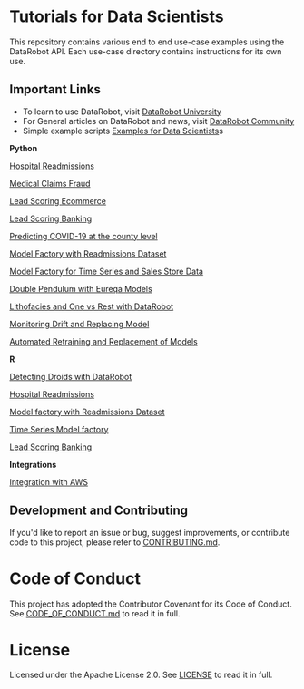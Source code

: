 # Tutorials for Data Scientists

This repository contains various end to end use-case examples using the DataRobot API. Each use-case directory contains instructions for its own use.

## Important Links

- To learn to use DataRobot, visit [DataRobot University](https://university.datarobot.com/)
- For General articles on DataRobot and news, visit [DataRobot Community](https://community.datarobot.com/)
- Simple example scripts [Examples for Data Scientists](https://github.com/datarobot-community/examples-for-data-scientists)s

**Python**

[Hospital Readmissions](https://github.com/datarobot-community/tutorials-for-data-scientists/tree/master/Classification/Python/predict_hospital_readmissions)

[Medical Claims Fraud](https://github.com/datarobot-community/tutorials-for-data-scientists/tree/master/Classification/Python/predicting_fraud_medical_claims)

[Lead Scoring Ecommerce](https://github.com/datarobot-community/tutorials-for-data-scientists/tree/master/Classification/Python/lead_scoring)

[Lead Scoring Banking](https://github.com/datarobot-community/tutorials-for-data-scientists/tree/master/Classification/Python/lead_scoring_bank_marketing)

[Predicting COVID-19 at the county level](https://github.com/datarobot-community/tutorials-for-data-scientists/tree/master/Classification/Python/predicting_covid_at_county_level)

[Model Factory with Readmissions Dataset](https://github.com/datarobot-community/tutorials-for-data-scientists/tree/master/Model%20Factories/Python/readmissions_model_factory)

[Model Factory for Time Series and Sales Store Data](https://github.com/datarobot-community/tutorials-for-data-scientists/tree/master/Model%20Factories/Python/time_Series_store_sales_model_factory)

[Double Pendulum with Eureqa Models](https://github.com/datarobot-community/tutorials-for-data-scientists/tree/master/Regression/Python/double_pendulum_with_eureqa/src)

[Lithofacies and One vs Rest with DataRobot](https://github.com/datarobot-community/tutorials-for-data-scientists/tree/master/Multiclass%20Classification/one-vs-rest-with-datarobot)

[Monitoring Drift and Replacing Model](https://github.com/datarobot-community/tutorials-for-data-scientists/tree/master/Model%20Management/Monitoring%20Drift%20and%20Replacing%20Model)

[Automated Retraining and Replacement of Models](https://github.com/datarobot-community/tutorials-for-data-scientists/tree/master/Model%20Management/Automated%20Retraining%20and%20Replacement)

**R** 

[Detecting Droids with DataRobot](https://github.com/datarobot-community/tutorials-for-data-scientists/tree/master/Classification/R/Detecting%20Droids)

[Hospital Readmissions](https://github.com/datarobot-community/tutorials-for-data-scientists/tree/master/Classification/R/predict_hospital_readmissions)

[Model factory with Readmissions Dataset](https://github.com/datarobot-community/tutorials-for-data-scientists/tree/master/Model%20Factories/R/readmissions_model_factory)

[Time Series Model factory](https://github.com/datarobot-community/tutorials-for-data-scientists/tree/master/Model%20Factories/R/time_series_model_factory)

[Lead Scoring Banking](https://github.com/datarobot-community/tutorials-for-data-scientists/tree/master/Classification/R/lead_scoring_bank_marketing)

**Integrations**

[Integration with AWS](https://github.com/datarobot-community/tutorials-for-data-scientists/tree/master/integrations/AWS%20(Amazon%20Web%20Services))

## Development and Contributing

If you'd like to report an issue or bug, suggest improvements, or contribute code to this project, please refer to [CONTRIBUTING.md](CONTRIBUTING.md).


# Code of Conduct

This project has adopted the Contributor Covenant for its Code of Conduct. 
See [CODE_OF_CONDUCT.md](CODE_OF_CONDUCT.md) to read it in full.

# License

Licensed under the Apache License 2.0. 
See [LICENSE](LICENSE) to read it in full.


